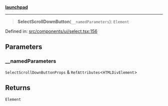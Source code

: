 [**launchpad**](index.md)

***

> **SelectScrollDownButton**(`__namedParameters`): `Element`

Defined in: [src/components/ui/select.tsx:156](https://github.com/victorbratov/launchpad/blob/d14315d3bd6634bc1c0e4507f8ad0551e9221cbc/src/components/ui/select.tsx#L156)

## Parameters

### \_\_namedParameters

`SelectScrollDownButtonProps` & `RefAttributes`\<`HTMLDivElement`\>

## Returns

`Element`
